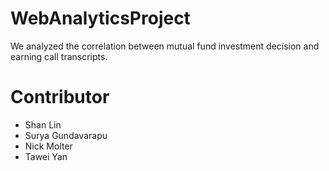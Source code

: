 # WebAnalyticsProject
We analyzed the correlation between mutual fund investment decision and earning call transcripts.

# Contributor
* Shan Lin
* Surya Gundavarapu
* Nick Molter
* Tawei Yan

